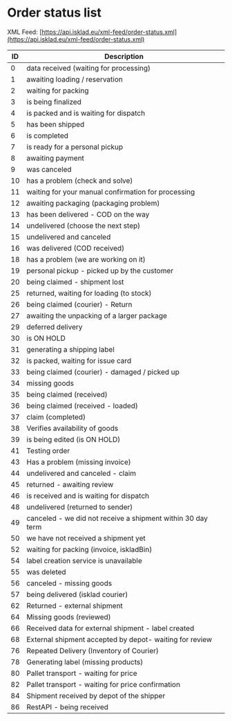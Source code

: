 # Order status list

XML Feed: [https://api.isklad.eu/xml-feed/order-status.xml](https://api.isklad.eu/xml-feed/order-status.xml)

| ID  | Description                                                 |
|-----|-------------------------------------------------------------|
| 0   | data received (waiting for processing)                      |
| 1   | awaiting loading / reservation                              |
| 2   | waiting for packing                                         |
| 3   | is being finalized                                          |
| 4   | is packed and is waiting for dispatch                       |
| 5   | has been shipped                                            |
| 6   | is completed                                                |
| 7   | is ready for a personal pickup                              |
| 8   | awaiting payment                                            |
| 9   | was canceled                                                |
| 10  | has a problem (check and solve)                             |
| 11  | waiting for your manual confirmation for processing         |
| 12  | awaiting packaging (packaging problem)                      |
| 13  | has been delivered - COD on the way                         |
| 14  | undelivered (choose the next step)                          |
| 15  | undelivered and canceled                                    |
| 16  | was delivered (COD received)                                |
| 18  | has a problem (we are working on it)                        |
| 19  | personal pickup - picked up by the customer                 |
| 20  | being claimed - shipment lost                               |
| 25  | returned, waiting for loading (to stock)                    |
| 26  | being claimed (courier) - Return                            |
| 27  | awaiting the unpacking of a larger package                  |
| 29  | deferred delivery                                           |
| 30  | is ON HOLD                                                  |
| 31  | generating a shipping label                                 |
| 32  | is packed, waiting for issue card                           |
| 33  | being claimed (courier) - damaged / picked up               |
| 34  | missing goods                                               |
| 35  | being claimed (received)                                    |
| 36  | being claimed (received - loaded)                           |
| 37  | claim (completed)                                           |
| 38  | Verifies availability of goods                              |
| 39  | is being edited (is ON HOLD)                                |
| 41  | Testing order                                               |
| 43  | Has a problem (missing invoice)                             |
| 44  | undelivered and canceled - claim                            |
| 45  | returned - awaiting review                                  |
| 46  | is received and is waiting for dispatch                     |
| 48  | undelivered (returned to sender)                            |
| 49  | canceled - we did not receive a shipment within 30 day term |
| 50  | we have not received a shipment yet                         |
| 52  | waiting for packing (invoice, iskladBin)                    |
| 54  | label creation service is unavailable                       |
| 55  | was deleted                                                 |
| 56  | canceled - missing goods                                    |
| 57  | being delivered (isklad courier)                            |
| 62  | Returned - external shipment                                |
| 64  | Missing goods (reviewed)                                    |
| 66  | Received data for external shipment - label created         |
| 68  | External shipment accepted by depot- waiting for review     |
| 76  | Repeated Delivery (Inventory of Courier)                    |
| 78  | Generating label (missing products)                         |
| 80  | Pallet transport - waiting for price                        |
| 82  | Pallet transport - waiting for price confirmation           |
| 84  | Shipment received by depot of the shipper                   |
| 86  | RestAPI - being received                                    |